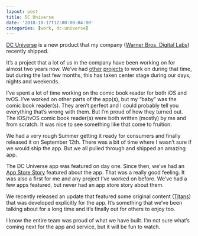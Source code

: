 ```yaml
---
layout: post
title: DC Universe
date: '2018-10-17T12:00:00-04:00'
categories: [work, dc-universe]
---
```


[DC Universe](https://itunes.apple.com/us/app/dc-universe/id1329018000) is a new product that my company ([Warner Bros. Digital Labs](https://wbdl.com)) recently shipped. 

It’s a project that a lot of us in the company have been working on for almost two years now. We’ve had [other](https://www.dramafever.com) [projects](https://itunes.apple.com/us/app/boomerang-cartoons-movies/id1199519834) to work on during that time, but during the last few months, this has taken center stage during our days, nights and weekends. 

I’ve spent a lot of time working on the comic book reader for both iOS and tvOS. I’ve worked on other parts of the app(s), but my “baby” was the comic book reader(s). They aren’t perfect and I could probably tell you everything that’s wrong with them. But I’m proud of how they turned out. The iOS/tvOS comic book reader(s) were both written (mostly) by me and from scratch. It was nice to see something like that come to fruition. 

We had a very rough Summer getting it ready for consumers and finally released it on September 12th. There was a bit of time where I wasn’t sure if we would ship the app. But we all pulled through and shipped an amazing app.  

The DC Universe app was featured on day one. Since then, we’ve had an [App Store Story](https://itunes.apple.com/us/story/id1437315987) featured about the app. That was a really good feeling. It was also a first for me and any project I’ve worked on before. We’ve had a few apps featured, but never had an app store story about them. 

We recently released an update that featured some original content ([Titans](https://www.dcuniverse.com/videos/titans/164/season-1)) that was developed explicitly for the app. It’s something that we’ve been talking about for a long time and it’s finally out for others to enjoy too. 

I know the entire team was proud of what we have built. I’m not sure what’s coming next for the app and service, but it will be fun to watch. 


